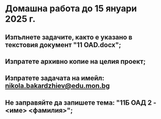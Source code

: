 # Домашна работа до 15 януари 2025 г.

## Изпълнете задачите, както е указано в текстовия документ "11 OAD.docx";

## Изпратете архивно копие на целия проект;

## Изпратете задачата на имейл: nikola.bakardzhiev@edu.mon.bg

## Не заправяйте да запишете тема: "11Б ОАД 2 - <име> <фамилия>";